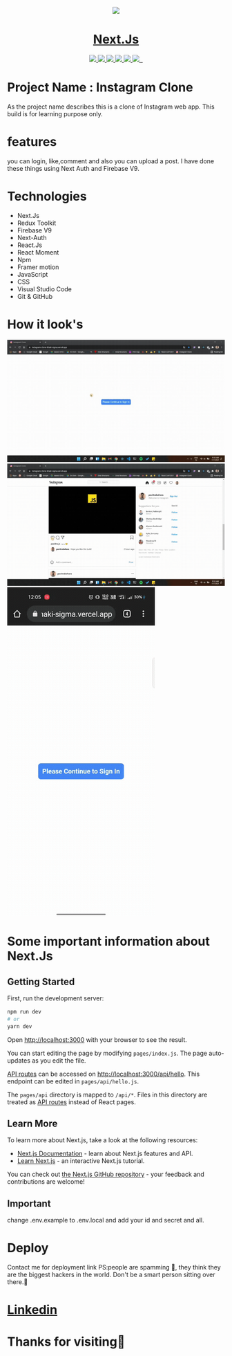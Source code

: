 <p align="center">
  <a href="https://nextjs.org">
    <img src="https://ideas.byteridge.com/content/images/size/w2000/2020/08/nextjs-image.jpeg" height="200">
    <h1 align="center">Next.Js</h1>
  </a>
</p>

 
<p align="center">
  <a href="https://nextjs.org/">
    <img src="https://img.shields.io/badge/next.js-000000?style=for-the-badge&logo=nextdotjs&logoColor=white">
  </a>
     <a href="https://redux-toolkit.js.org/">
    <img  src="https://img.shields.io/badge/Redux-593D88?style=for-the-badge&logo=redux&logoColor=white">
  </a>
    <a aria-label="Vercel logo" href="https://reactjs.org/">
    <img src="https://img.shields.io/badge/React-20232A?style=for-the-badge&logo=react&logoColor=61DAFB">
  </a>
<a aria-label="NPM version" href="https://firebase.google.com/">
     <img src="https://img.shields.io/badge/firebase V9-ffca28?style=for-the-badge&logo=firebase&logoColor=black">
  </a>
    <a href="https://www.framer.com/motion/">
   <img src="https://img.shields.io/badge/Framer%20motion-black?style=for-the-badge&logo=framer&logoColor=white"/>
  </a>
 
  <a aria-label="Vercel logo" href="https://www.javascript.com/">
    <img src="https://img.shields.io/badge/JavaScript-323330?style=for-the-badge&logo=javascript&logoColor=F7DF1E">
  </a>
  <a aria-label="NPM version" href="https://www.npmjs.com/">
    <img alt="" src="https://img.shields.io/badge/npm-CB3837?style=for-the-badge&logo=npm&logoColor=white">
  </a>
  
   <a aria-label="NPM version" href="https://www.w3schools.com/css/">
    <img alt="" src="https://img.shields.io/badge/CSS3-1572B6?style=for-the-badge&logo=css3&logoColor=white">
  </a>
  
</p>


# Project Name : Instagram Clone

As the project name describes this is a clone of Instagram web app. This build is for learning purpose only.

# features

you can login, like,comment and also you can upload a post. I have done these things using Next Auth and Firebase V9.

# Technologies

- Next.Js
- Redux Toolkit
- Firebase V9
- Next-Auth
- React.Js
- React Moment
- Npm
- Framer motion
- JavaScript 
- CSS
- Visual Studio Code
- Git & GitHub<br/>

# How it look's

  <img src="gif/20211107_120158.gif"/>
  <img src="gif/20211107_120238.gif"/>
  <img src="gif/20211107_120608.gif"/>

# Some important information about Next.Js
## Getting Started

First, run the development server:

```bash
npm run dev
# or
yarn dev
```

Open [http://localhost:3000](http://localhost:3000) with your browser to see the result.

You can start editing the page by modifying `pages/index.js`. The page auto-updates as you edit the file.

[API routes](https://nextjs.org/docs/api-routes/introduction) can be accessed on [http://localhost:3000/api/hello](http://localhost:3000/api/hello). This endpoint can be edited in `pages/api/hello.js`.

The `pages/api` directory is mapped to `/api/*`. Files in this directory are treated as [API routes](https://nextjs.org/docs/api-routes/introduction) instead of React pages.

## Learn More

To learn more about Next.js, take a look at the following resources:

- [Next.js Documentation](https://nextjs.org/docs) - learn about Next.js features and API.
- [Learn Next.js](https://nextjs.org/learn) - an interactive Next.js tutorial.

You can check out [the Next.js GitHub repository](https://github.com/vercel/next.js/) - your feedback and contributions are welcome!

## Important 
  change .env.example to .env.local and add your id and secret and all.
  
# Deploy
  Contact me for deployment link
  PS:people are spamming 🙂, they think they are the biggest hackers in the world. Don't be a smart person sitting over there.🙂
  
# <a href="https://www.linkedin.com/feed/update/urn:li:activity:6863019296134582273/">Linkedin</a>
# Thanks for visiting🤗

